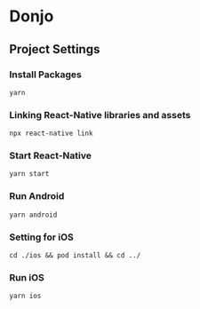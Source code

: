 # Donjo

## Project Settings

### Install Packages
`yarn`

### Linking React-Native libraries and assets
`npx react-native link`

### Start React-Native
`yarn start`

### Run Android
`yarn android`

### Setting for iOS
`cd ./ios && pod install && cd ../`

### Run iOS
`yarn ios`
